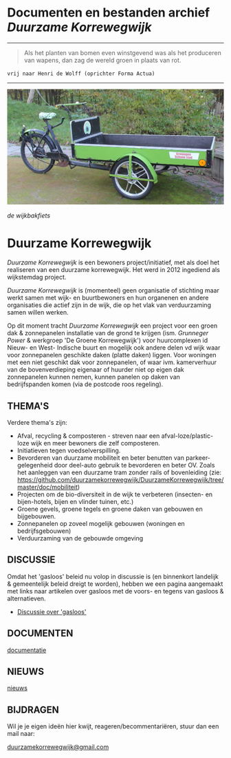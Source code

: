 # Documenten en bestanden archief *Duurzame Korrewegwijk*

---
> Als het planten van bomen even winstgevend was als het produceren van wapens, dan zag de wereld groen in plaats van rot.
```
vrij naar Henri de Wolff (oprichter Forma Actua)
```
---
![wijkbakfiets](img/wijkbakfiets.jpg)

 *de wijkbakfiets*

# Duurzame Korrewegwijk

*Duurzame Korrewegwijk* is een bewoners project/initiatief, met als doel het realiseren van een duurzame korrewegwijk. Het werd in 2012 ingediend als wijkstemdag project.

*Duurzame Korrewegwijk* is (momenteel) geen organisatie of stichting maar werkt samen met wijk- en buurtbewoners en hun organenen en andere organisaties die actief zijn in de wijk, die op het vlak van verduurzaming samen willen werken.

Op dit moment tracht *Duurzame Korrewegwijk* een project voor een groen dak & zonnepanelen installatie van de grond te krijgen (ism. *Grunneger Power* & werkgroep 'De Groene Korrewegwijk') voor huurcomplexen id Nieuw- en West- Indische buurt en mogelijk ook andere delen vd wijk waar voor zonnepanelen geschikte daken (platte daken) liggen. Voor woningen met een niet geschikt dak voor zonnepanelen, of waar ivm. kamerverhuur van de bovenverdieping eigenaar of huurder niet op eigen dak zonnepanelen kunnen nemen, kunnen panelen op daken van bedrijfspanden komen (via de postcode roos regeling).

## THEMA'S

Verdere thema's zijn:
* Afval, recycling & composteren - streven naar een afval-loze/plastic-loze wijk en meer bewoners die zelf composteren.
* Initiatieven tegen voedselverspilling.
* Bevorderen van duurzame mobiliteit en beter benutten van parkeer-gelegenheid door deel-auto gebruik te bevorderen en beter OV. Zoals het aanleggen van een duurzame tram zonder rails of bovenleiding (zie: https://github.com/duurzamekorrewegwijk/DuurzameKorrewegwijk/tree/master/doc/mobiliteit)
* Projecten om de bio-diversiteit in de wijk te verbeteren (insecten- en bijen-hotels, bijen en vlinder tuinen, etc.)
* Groene gevels, groene tegels en groene daken van gebouwen en bijgebouwen.
* Zonnepanelen op zoveel mogelijk gebouwen (woningen en bedrijfsgebouwen)
* Verduurzaming van de gebouwde omgeving

## DISCUSSIE

Omdat het 'gasloos' beleid nu volop in discussie is (en binnenkort landelijk & gemeentelijk beleid dreigt te worden), hebben we een pagina aangemaakt met links naar artikelen over gasloos met de voors- en tegens van gasloos & alternatieven.

* [Discussie over 'gasloos'](doc/gasloos/README.md)

## DOCUMENTEN

[documentatie](doc/README.md)

## NIEUWS

[nieuws](doc/nieuws/README.md)

## BIJDRAGEN

Wil je je eigen ideën hier kwijt, reageren/becommentariëren, stuur dan een mail naar:

duurzamekorrewegwijk@gmail.com
